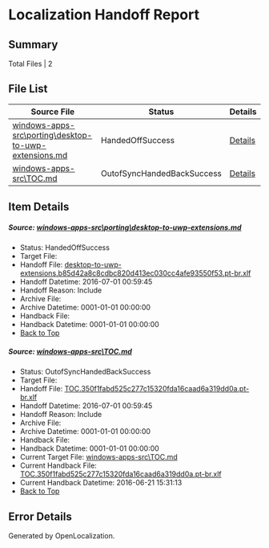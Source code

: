 # <a name='report-top'></a> Localization Handoff Report

## Summary
 Total Files | 2

## File List
 Source File | Status | Details 
 ----------- | ------ | ------- 
 [windows-apps-src\porting\desktop-to-uwp-extensions.md](https://github.com/Microsoft/windows-apps/blob/ed459b373e43a30bf661c1e4eafd249d1f8efc1d/windows-apps-src/porting/desktop-to-uwp-extensions.md) | HandedOffSuccess | [Details](#1188accc6e651861b59994581a7a5a5037a469c93469)
 [windows-apps-src\TOC.md](https://github.com/Microsoft/windows-apps/blob/a0d3b087c750ccfaed9639a263db503d23a72a33/windows-apps-src/TOC.md) | OutofSyncHandedBackSuccess | [Details](#673a0aea769605085d59d022e795af1d75c455893875)

## Item Details
##### <a name='1188accc6e651861b59994581a7a5a5037a469c93469'></a> Source: [windows-apps-src\porting\desktop-to-uwp-extensions.md](https://github.com/Microsoft/windows-apps/blob/ed459b373e43a30bf661c1e4eafd249d1f8efc1d/windows-apps-src/porting/desktop-to-uwp-extensions.md)
* Status: HandedOffSuccess
* Target File: 
* Handoff File: [desktop-to-uwp-extensions.b85d42a8c8cdbc820d413ec030cc4afe93550f53.pt-br.xlf](https://github.com/Microsoft/WDG.handoff/blob/30439618c2c25686a28eed7caf1dc53a8a9c7d9c/ol-handoff/Microsoft/windows-apps.pt-br/master/desktop-to-uwp-extensions.b85d42a8c8cdbc820d413ec030cc4afe93550f53.pt-br.xlf)
* Handoff Datetime: 2016-07-01 00:59:45
* Handoff Reason: Include
* Archive File: 
* Archive Datetime: 0001-01-01 00:00:00
* Handback File: 
* Handback Datetime: 0001-01-01 00:00:00
* [Back to Top](#report-top)

##### <a name='673a0aea769605085d59d022e795af1d75c455893875'></a> Source: [windows-apps-src\TOC.md](https://github.com/Microsoft/windows-apps/blob/a0d3b087c750ccfaed9639a263db503d23a72a33/windows-apps-src/TOC.md)
* Status: OutofSyncHandedBackSuccess
* Target File: 
* Handoff File: [TOC.350f1fabd525c277c15320fda16caad6a319dd0a.pt-br.xlf](https://github.com/Microsoft/WDG.handoff/blob/30439618c2c25686a28eed7caf1dc53a8a9c7d9c/ol-handoff/Microsoft/windows-apps.pt-br/master/TOC.350f1fabd525c277c15320fda16caad6a319dd0a.pt-br.xlf)
* Handoff Datetime: 2016-07-01 00:59:45
* Handoff Reason: Include
* Archive File: 
* Archive Datetime: 0001-01-01 00:00:00
* Handback File: 
* Handback Datetime: 0001-01-01 00:00:00
* Current Target File: [windows-apps-src\TOC.md](https://github.com/Microsoft/windows-apps.pt-br/blob/672ba78bfa3b216ba9fe65f8b32d189b6e899df7/windows-apps-src/TOC.md)
* Current Handback File: [TOC.350f1fabd525c277c15320fda16caad6a319dd0a.pt-br.xlf](https://github.com/Microsoft/WDG.handback/blob/8b456a27d05140a00cea653c0e2c3d023fbf2178/ol-handback/Microsoft/windows-apps.pt-br/master/TOC.350f1fabd525c277c15320fda16caad6a319dd0a.pt-br.xlf)
* Current Handback Datetime: 2016-06-21 15:31:13
* [Back to Top](#report-top)


## Error Details

Generated by OpenLocalization.
